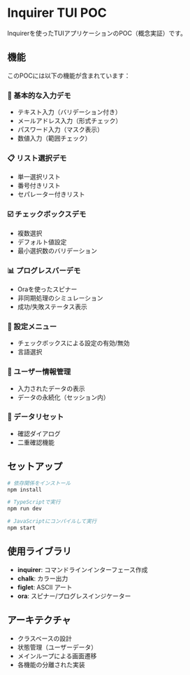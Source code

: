# Inquirer TUI POC

Inquirerを使ったTUIアプリケーションのPOC（概念実証）です。

## 機能

このPOCには以下の機能が含まれています：

### 📝 基本的な入力デモ
- テキスト入力（バリデーション付き）
- メールアドレス入力（形式チェック）
- パスワード入力（マスク表示）
- 数値入力（範囲チェック）

### 📋 リスト選択デモ
- 単一選択リスト
- 番号付きリスト
- セパレーター付きリスト

### ☑️ チェックボックスデモ
- 複数選択
- デフォルト値設定
- 最小選択数のバリデーション

### 📊 プログレスバーデモ
- Oraを使ったスピナー
- 非同期処理のシミュレーション
- 成功/失敗ステータス表示

### 🔧 設定メニュー
- チェックボックスによる設定の有効/無効
- 言語選択

### 👤 ユーザー情報管理
- 入力されたデータの表示
- データの永続化（セッション内）

### 🔄 データリセット
- 確認ダイアログ
- 二重確認機能

## セットアップ

```bash
# 依存関係をインストール
npm install

# TypeScriptで実行
npm run dev

# JavaScriptにコンパイルして実行
npm start
```

## 使用ライブラリ

- **inquirer**: コマンドラインインターフェース作成
- **chalk**: カラー出力
- **figlet**: ASCII アート
- **ora**: スピナー/プログレスインジケーター

## アーキテクチャ

- クラスベースの設計
- 状態管理（ユーザーデータ）
- メインループによる画面遷移
- 各機能の分離された実装